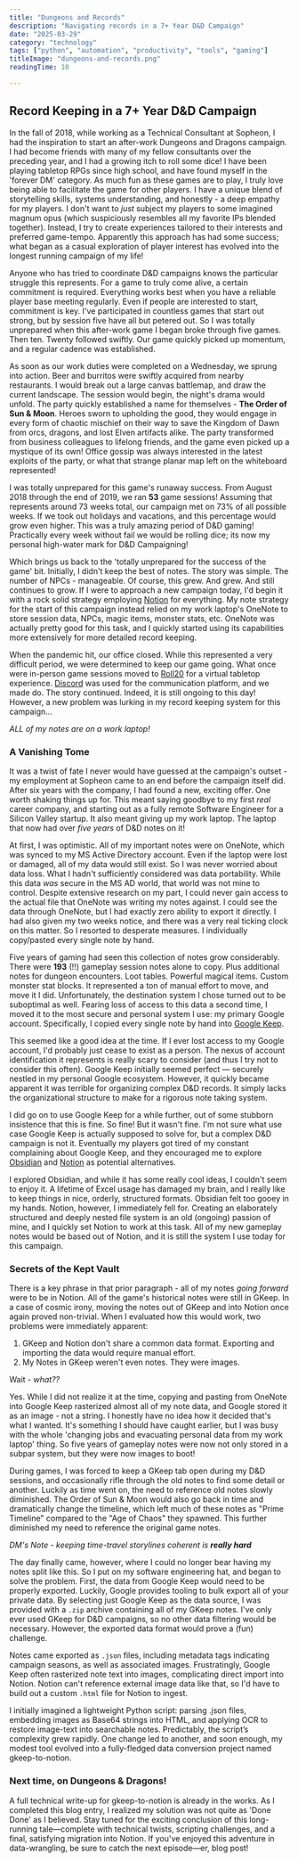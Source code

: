 ```yaml
---
title: "Dungeons and Records"
description: "Navigating records in a 7+ Year D&D Campaign"
date: "2025-03-29"
category: "technology"
tags: ["python", "automation", "productivity", "tools", "gaming"]
titleImage: "dungeons-and-records.png"
readingTime: 10

---
```



## Record Keeping in a 7+ Year D&D Campaign


In the fall of 2018, while working as a Technical Consultant at Sopheon, I had the inspiration to start an after-work Dungeons and Dragons campaign. I had become friends with many of my fellow consultants over the preceding year, and I had a growing itch to roll some dice! I have been playing tabletop RPGs since high school, and have found myself in the 'forever DM' category. As much fun as these games are to play, I truly love being able to facilitate the game for other players. I have a unique blend of storytelling skills, systems understanding, and honestly - a deep empathy for my players. I don't want to *just* subject my players to some imagined magnum opus (which suspiciously resembles all my favorite IPs blended together). Instead, I try to create experiences tailored to their interests and preferred game-tempo. Apparently this approach has had some success; what began as a casual exploration of player interest has evolved into the longest running campaign of my life!

Anyone who has tried to coordinate D&D campaigns knows the particular struggle this represents. For a game to truly come alive, a certain commitment is required. Everything works best when you have a reliable player base meeting regularly. Even if people are interested to start, commitment is key. I've participated in countless games that start out strong, but by session five have all but petered out. So I was totally unprepared when this after-work game I began broke through five games. Then ten. Twenty followed swiftly. Our game quickly picked up momentum, and a regular cadence was established. 

<BlogImage
  src="battlemap-encounter.jpg"
  alt="A dramatic battlemap scene from the campaign">
</BlogImage>

As soon as our work duties were completed on a Wednesday, we sprung into action. Beer and burritos were swiftly acquired from nearby restaurants. I would break out a large canvas battlemap, and draw the current landscape. The session would begin, the night's drama would unfold. The party quickly established a name for themselves - **The Order of Sun & Moon**. Heroes sworn to upholding the good, they would engage in every form of chaotic mischief on their way to save the Kingdom of Dawn from orcs, dragons, and lost Elven artifacts alike. The party transformed from business colleagues to lifelong friends, and the game even picked up a mystique of its own! Office gossip was always interested in the latest exploits of the party, or what that strange planar map left on the whiteboard represented!

<BlogImage
  src="planar-map.jpg"
  alt="You are here">
</BlogImage>

I was totally unprepared for this game's runaway success. From August 2018 through the end of 2019, we ran **53** game sessions! Assuming that represents around 73 weeks total, our campaign met on 73% of all possible weeks. If we took out holidays and vacations, and this percentage would grow even higher. This was a truly amazing period of D&D gaming! Practically every week without fail we would be rolling dice; its now my personal high-water mark for D&D Campaigning!

Which brings us back to the 'totally unprepared for the success of the game' bit. Initially, I didn't keep the best of notes. The story was simple. The number of NPCs - manageable. Of course, this grew. And grew. And still continues to grow. If I were to approach a new campaign today, I'd begin it with a rock solid strategy employing [Notion](https://www.notion.so/) for everything. My note strategy for the start of this campaign instead relied on my work laptop's OneNote to store session data, NPCs, magic items, monster stats, etc. OneNote was actually pretty good for this task, and I quickly started using its capabilities more extensively for more detailed record keeping.

When the pandemic hit, our office closed. While this represented a very difficult period, we were determined to keep our game going. What once were in-person game sessions moved to [Roll20](https://roll20.net/) for a virtual tabletop experience. [Discord](https://discord.com/) was used for the communication platform, and we made do. The story continued. Indeed, it is still ongoing to this day! However, a new problem was lurking in my record keeping system for this campaign...

*ALL of my notes are on a work laptop!*

<BlogImage
  src="work-laptop-dnd-notes.jpg"
  alt="The laptop where over five years of D&D notes were stored"
  caption="The work laptop in question - holding over five years of D&D notes!">
</BlogImage>


### A Vanishing Tome

It was a twist of fate I never would have guessed at the campaign's outset - my employment at Sopheon came to an end before the campaign itself did. After six years with the company, I had found a new, exciting offer. One worth shaking things up for. This meant saying goodbye to my first *real* career company, and starting out as a fully remote Software Engineer for a Silicon Valley startup. It also meant giving up my work laptop. The laptop that now had over *five years* of D&D notes on it!

At first, I was optimistic. All of my important notes were on OneNote, which was synced to my MS Active Directory account. Even if the laptop were lost or damaged, all of my data would still exist. So I was never worried about data loss. What I hadn't sufficiently considered was data portability. While this data *was* secure in the MS AD world, that world was not mine to control. Despite extensive research on my part, I could never gain access to the actual file that OneNote was writing my notes against. I could see the data through OneNote, but I had exactly zero ability to export it directly. I had also given my two weeks notice, and there was a very real ticking clock on this matter. So I resorted to desperate measures. I individually copy/pasted every single note by hand. 

Five years of gaming had seen this collection of notes grow considerably. There were **193** (!!) gameplay session notes alone to copy. Plus additional notes for dungeon encounters. Loot tables. Powerful magical items. Custom monster stat blocks. It represented a ton of manual effort to move, and move it I did. Unfortunately, the destination system I chose turned out to be suboptimal as well. Fearing loss of access to this data a second time, I moved it to the most secure and personal system I use: my primary Google account. Specifically, I copied every single note by hand into [Google Keep](https://keep.google.com/).

This seemed like a good idea at the time. If I ever lost access to my Google account, I'd probably just cease to exist as a person. The nexus of account identification it represents is really scary to consider (and thus I try not to consider this often). Google Keep initially seemed perfect — securely nestled in my personal Google ecosystem. However, it quickly became apparent it was terrible for organizing complex D&D records. It simply lacks the organizational structure to make for a rigorous note taking system.

I did go on to use Google Keep for a while further, out of some stubborn insistence that this is fine. So fine! But it wasn't fine. I'm not sure what use case Google Keep is actually supposed to solve for, but a complex D&D campaign is not it. Eventually my players got tired of my constant complaining about Google Keep, and they encouraged me to explore [Obsidian](https://obsidian.md/) and [Notion](https://www.notion.so/) as potential alternatives.

<BlogImage
  src="gkeep-insanity.png"
  alt="A chaotic, disorganized wall of Google Keep notes"
  caption="How did I ever live like this?">
</BlogImage>

I explored Obsidian, and while it has some really cool ideas, I couldn't seem to enjoy it. A lifetime of Excel usage has damaged my brain, and I really like to keep things in nice, orderly, structured formats. Obsidian felt too gooey in my hands. Notion, however, I immediately fell for. Creating an elaborately structured and deeply nested file system is an old (ongoing) passion of mine, and I quickly set Notion to work at this task. All of my new gameplay notes would be based out of Notion, and it is still the system I use today for this campaign.

### Secrets of the Kept Vault

There is a key phrase in that prior paragraph - all of my notes *going forward* were to be in Notion. All of the game's historical notes were still in GKeep. In a case of cosmic irony, moving the notes out of GKeep and into Notion once again proved non-trivial. When I evaluated how this would work, two problems were immediately apparent:

1) GKeep and Notion don't share a common data format. Exporting and importing the data would require manual effort.
2) My Notes in GKeep weren't even notes. They were images.

Wait - *what??*

Yes. While I did not realize it at the time, copying and pasting from OneNote into Google Keep rasterized almost all of my note data, and Google stored it as an image - not a string. I honestly have no idea how it decided that's what I wanted. It's something I should have caught earlier, but I was busy with the whole 'changing jobs and evacuating personal data from my work laptop' thing. So five years of gameplay notes were now not only stored in a subpar system, but they were now images to boot!

During games, I was forced to keep a GKeep tab open during my D&D sessions, and occasionally rifle through the old notes to find some detail or another. Luckily as time went on, the need to reference old notes slowly diminished. The Order of Sun & Moon would also go back in time and dramatically change the timeline, which left much of these notes as "Prime Timeline" compared to the "Age of Chaos" they spawned. This further diminished my need to reference the original game notes.

*DM's Note - keeping time-travel storylines coherent is **really hard***

The day finally came, however, where I could no longer bear having my notes split like this. So I put on my software engineering hat, and began to solve the problem. First, the data from Google Keep would need to be properly exported. Luckily, Google provides tooling to bulk export all of your private data. By selecting just Google Keep as the data source, I was provided with a `.zip` archive containing all of my GKeep notes. I've only ever used GKeep for D&D campaigns, so no other data filtering would be necessary. However, the exported data format would prove a (fun) challenge.

Notes came exported as `.json` files, including metadata tags indicating campaign seasons, as well as associated images. Frustratingly, Google Keep often rasterized note text into images, complicating direct import into Notion. Notion can't reference external image data like that, so I'd have to build out a custom `.html` file for Notion to ingest.

I initially imagined a lightweight Python script: parsing .json files, embedding images as Base64 strings into HTML, and applying OCR to restore image-text into searchable notes. Predictably, the script’s complexity grew rapidly. One change led to another, and soon enough, my modest tool evolved into a fully-fledged data conversion project named gkeep-to-notion.

<GithubProject 
  name="GKeep to Notion" 
  url="https://github.com/mdiener87/gkeep-to-notion"
  description="Gkeep to Notion Data Conversion"
  src="/projects/gkeep-to-notion.png">
</GithubProject>


### Next time, on Dungeons & Dragons!

A full technical write-up for gkeep-to-notion is already in the works. As I completed this blog entry, I realized my solution was not quite as 'Done Done' as I believed. Stay tuned for the exciting conclusion of this long-running tale—complete with technical twists, scripting challenges, and a final, satisfying migration into Notion. If you've enjoyed this adventure in data-wrangling, be sure to catch the next episode—er, blog post!